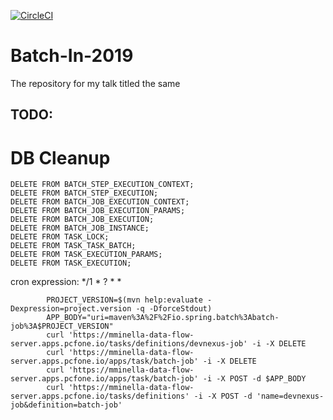 [![CircleCI](https://circleci.com/gh/mminella/Batch-In-2019/tree/master.svg?style=svg)](https://circleci.com/gh/mminella/Batch-In-2019/tree/master)

# Batch-In-2019
The repository for my talk titled the same

## TODO:





# DB Cleanup
```
DELETE FROM BATCH_STEP_EXECUTION_CONTEXT;
DELETE FROM BATCH_STEP_EXECUTION;
DELETE FROM BATCH_JOB_EXECUTION_CONTEXT;
DELETE FROM BATCH_JOB_EXECUTION_PARAMS;
DELETE FROM BATCH_JOB_EXECUTION;
DELETE FROM BATCH_JOB_INSTANCE;
DELETE FROM TASK_LOCK;
DELETE FROM TASK_TASK_BATCH;
DELETE FROM TASK_EXECUTION_PARAMS;
DELETE FROM TASK_EXECUTION;
```

cron expression:
*/1 * ? * *



            PROJECT_VERSION=$(mvn help:evaluate -Dexpression=project.version -q -DforceStdout)
            APP_BODY="uri=maven%3A%2F%2Fio.spring.batch%3Abatch-job%3A$PROJECT_VERSION"
            curl 'https://mminella-data-flow-server.apps.pcfone.io/tasks/definitions/devnexus-job' -i -X DELETE
            curl 'https://mminella-data-flow-server.apps.pcfone.io/apps/task/batch-job' -i -X DELETE
            curl 'https://mminella-data-flow-server.apps.pcfone.io/apps/task/batch-job' -i -X POST -d $APP_BODY
            curl 'https://mminella-data-flow-server.apps.pcfone.io/tasks/definitions' -i -X POST -d 'name=devnexus-job&definition=batch-job'
